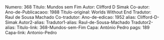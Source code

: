 Numero: 368
Titulo: Mundos sem Fim
Autor: Clifford D Simak
Co-autor: 
Ano-de-Publicacaoo: 1988
Titulo-original: Worlds Without End
Tradutor: Raul de Sousa Machado
Co-tradutor: 
Ano-de-edicao: 1952
alias: Clifford-D-Simak
Autor2-alias: 
Tradutor1-alias: Raul-de-Sousa-Machado
Tradutor2-alias: 
Titulo-link: 368-Mundos-sem-Fim
Capa: António Pedro
pags: 189
Capa-link: Antonio-Pedro